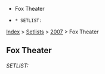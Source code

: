   * Fox Theater
  *     * SETLIST:

[Index](https://www.reddit.com/r/bassnectar/wiki/index) >
[Setlists](https://www.reddit.com/r/bassnectar/wiki/interactive/setlists) >
[2007](https://www.reddit.com/r/bassnectar/wiki/interactive/setlists/2007) >
Fox Theater

## Fox Theater

###### SETLIST:


